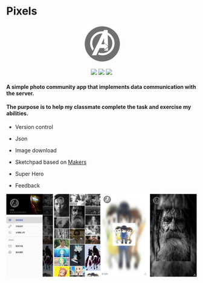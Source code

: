 # Pixels
<p align="center">
	<img width="100" height="100" src="Android\mark\src\main\res\drawable-nodpi\aven.png" alt="logo">
</p>
<p align="center">
	<img src="https://img.shields.io/badge/platform-Android-lightgrey.svg">
    <img src="https://img.shields.io/badge/status-finished-blue.svg">
    <img src="https://img.shields.io/badge/mail-tyzhang@hdu.edu.cn-orange.svg">
</p>

#### A simple photo community app that implements data communication with the server.

#### The purpose is to help my classmate complete the task and exercise my abilities.

- Version control

- Json

- Image download

- Sketchpad based on [Makers](https://github.com/dsandler/markers)

- Super Hero

- Feedback

![Demo](screenshot.png)